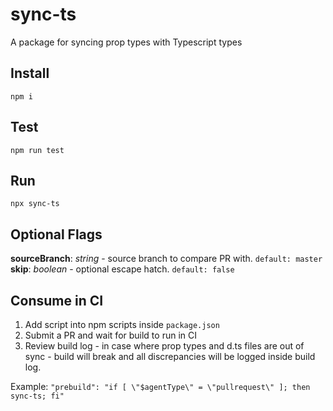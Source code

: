 # sync-ts
A package for syncing prop types with Typescript types


## Install

```shell
npm i
```

## Test

```shell
npm run test
```

## Run

```shell
npx sync-ts
```
## Optional Flags
**sourceBranch**: *string* - source branch to compare PR with. `default: master`
**skip**: *boolean* - optional escape hatch. `default: false`

## Consume in CI
1. Add script into npm scripts inside `package.json`
2. Submit a PR and wait for build to run in CI
3. Review build log - in case where prop types and d.ts files are out of sync - build will break and all discrepancies will be  logged inside build log.

Example: `"prebuild": "if [ \"$agentType\" = \"pullrequest\" ]; then sync-ts; fi"`
